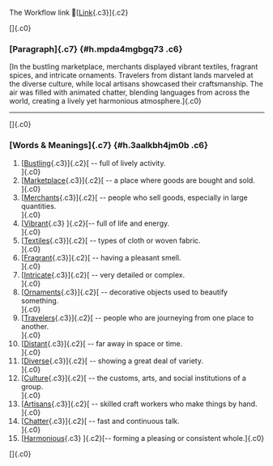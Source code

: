 The Workflow link
👏[[Link](https://www.google.com/url?q=http://www.google.com&sa=D&source=editors&ust=1759915739594068&usg=AOvVaw3Qj0KGsykG_1ZUVQhjkZkb){.c3}]{.c2}

[]{.c0}

### [Paragraph]{.c7} {#h.mpda4mgbgq73 .c6}

[In the bustling marketplace, merchants displayed vibrant textiles,
fragrant spices, and intricate ornaments. Travelers from distant lands
marveled at the diverse culture, while local artisans showcased their
craftsmanship. The air was filled with animated chatter, blending
languages from across the world, creating a lively yet harmonious
atmosphere.]{.c0}

------------------------------------------------------------------------

[]{.c0}

### [Words & Meanings]{.c7} {#h.3aalkbh4jm0b .c6}

1.  [[Bustling](https://www.google.com/url?q=http://www.google.com&sa=D&source=editors&ust=1759915739594700&usg=AOvVaw3vvND8YgBQK7feslIA19Q5){.c3}]{.c2}[ --
    full of lively activity.\
    ]{.c0}
2.  [[Marketplace](https://www.google.com/url?q=http://www.google.com&sa=D&source=editors&ust=1759915739594819&usg=AOvVaw0S9MaifHSwLphnAGNRrC4C){.c3}]{.c2}[ --
    a place where goods are bought and sold.\
    ]{.c0}
3.  [[Merchants](https://www.google.com/url?q=http://www.google.com&sa=D&source=editors&ust=1759915739594932&usg=AOvVaw0wX6Y3U9895iPRyxfampAp){.c3}]{.c2}[ --
    people who sell goods, especially in large quantities.\
    ]{.c0}
4.  [[Vibrant](https://www.google.com/url?q=http://www.google.com&sa=D&source=editors&ust=1759915739595052&usg=AOvVaw0atcsUmBL17vM_tNossp4J){.c3}
    ]{.c2}[-- full of life and energy.\
    ]{.c0}
5.  [[Textiles](https://www.google.com/url?q=http://www.google.com&sa=D&source=editors&ust=1759915739595144&usg=AOvVaw3xB_uQ97LGPy8ZP1cpVj3a){.c3}]{.c2}[ --
    types of cloth or woven fabric.\
    ]{.c0}
6.  [[Fragrant](https://www.google.com/url?q=http://www.google.com&sa=D&source=editors&ust=1759915739595268&usg=AOvVaw0kKrKXXNicefIGzDpdXon4){.c3}]{.c2}[ --
    having a pleasant smell.\
    ]{.c0}
7.  [[Intricate](https://www.google.com/url?q=http://www.google.com&sa=D&source=editors&ust=1759915739595364&usg=AOvVaw1PLkqwLuzW5PBVk039s0FK){.c3}]{.c2}[ --
    very detailed or complex.\
    ]{.c0}
8.  [[Ornaments](https://www.google.com/url?q=http://www.google.com&sa=D&source=editors&ust=1759915739595458&usg=AOvVaw3vK8stfPeq7CsTTGqN151i){.c3}]{.c2}[ --
    decorative objects used to beautify something.\
    ]{.c0}
9.  [[Travelers](https://www.google.com/url?q=http://www.google.com&sa=D&source=editors&ust=1759915739595572&usg=AOvVaw3AsOI_C-3lZ85lDmHU1nVO){.c3}]{.c2}[ --
    people who are journeying from one place to another.\
    ]{.c0}
10. [[Distant](https://www.google.com/url?q=http://www.google.com&sa=D&source=editors&ust=1759915739595689&usg=AOvVaw0G9Q4Uj26V7Nkd51BkRvQY){.c3}]{.c2}[ --
    far away in space or time.\
    ]{.c0}
11. [[Diverse](https://www.google.com/url?q=http://www.google.com&sa=D&source=editors&ust=1759915739595796&usg=AOvVaw2Qq4c-iU1Mmr8iaTeiUEg8){.c3}]{.c2}[ --
    showing a great deal of variety.\
    ]{.c0}
12. [[Culture](https://www.google.com/url?q=http://www.google.com&sa=D&source=editors&ust=1759915739595897&usg=AOvVaw3sFv8SwuHUHPyqPioAZ50e){.c3}]{.c2}[ --
    the customs, arts, and social institutions of a group.\
    ]{.c0}
13. [[Artisans](https://www.google.com/url?q=http://www.google.com&sa=D&source=editors&ust=1759915739596017&usg=AOvVaw1UK0erkEsqV67A8FOddZiM){.c3}]{.c2}[ --
    skilled craft workers who make things by hand.\
    ]{.c0}
14. [[Chatter](https://www.google.com/url?q=http://www.google.com&sa=D&source=editors&ust=1759915739596129&usg=AOvVaw24vbwUI-hyt72jgbvGHmK7){.c3}]{.c2}[ --
    fast and continuous talk.\
    ]{.c0}
15. [[Harmonious](https://www.google.com/url?q=http://www.google.com&sa=D&source=editors&ust=1759915739596227&usg=AOvVaw1_D3ISUAG9NpW0sjMCqYmj){.c3}
    ]{.c2}[-- forming a pleasing or consistent whole.]{.c0}

[]{.c0}
